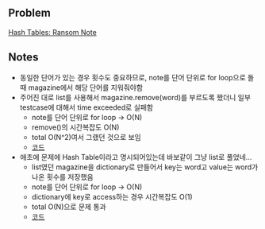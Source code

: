 ## Problem
[Hash Tables: Ransom Note](https://www.hackerrank.com/challenges/ctci-ransom-note/problem?h_l=interview&playlist_slugs%5B%5D=interview-preparation-kit&playlist_slugs%5B%5D=dictionaries-hashmaps)

## Notes
* 동일한 단어가 있는 경우 횟수도 중요하므로, note를 단어 단위로 for loop으로 돌 때 magazine에서 해당 단어를 지워줘야함
* 주어진 대로 list를 사용해서 magazine.remove(word)를 부르도록 짰더니 일부 testcase에 대해서 time exceeded로 실패함
    * note를 단어 단위로 for loop -> O(N)
    * remove()의 시간복잡도 O(N)
    * total O(N^2)여서 그랬던 것으로 보임
    * [코드](time-exceeded.py)
* 애초에 문제에 Hash Table이라고 명시되어있는데 바보같이 그냥 list로 풀었네...
    * list였던 magazine을 dictionary로 만들어서 key는 word고 value는 word가 나온 횟수를 저장했음
    * note를 단어 단위로 for loop -> O(N)
    * dictionary에 key로 access하는 경우 시간복잡도 O(1)
    * total O(N)으로 문제 통과
    * [코드](solution.py)
